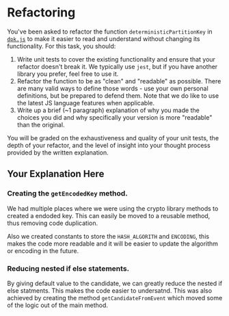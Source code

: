 # Refactoring

You've been asked to refactor the function `deterministicPartitionKey` in [`dpk.js`](dpk.js) to make it easier to read and understand without changing its functionality. For this task, you should:

1. Write unit tests to cover the existing functionality and ensure that your refactor doesn't break it. We typically use `jest`, but if you have another library you prefer, feel free to use it.
2. Refactor the function to be as "clean" and "readable" as possible. There are many valid ways to define those words - use your own personal definitions, but be prepared to defend them. Note that we do like to use the latest JS language features when applicable.
3. Write up a brief (~1 paragraph) explanation of why you made the choices you did and why specifically your version is more "readable" than the original.

You will be graded on the exhaustiveness and quality of your unit tests, the depth of your refactor, and the level of insight into your thought process provided by the written explanation.

## Your Explanation Here

###  Creating the `getEncodedKey` method.

We had multiple places where we were using the crypto library methods to created a endoded key. This can easily be moved to a reusable method, thus removing code duplication. 

Also we created constants to store the `HASH_ALGORITH` and `ENCODING`, this makes the code more readable and it will be easier to update the algorithm or encoding in the future.

### Reducing nested if else statements.

By giving default value to the candidate, we can greatly reduce the nested if else statments. This makes the code easier to undersatnd. 
This was also achieved by creating the method `getCandidateFromEvent` which moved some of the logic out of the main method.